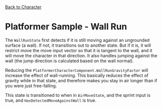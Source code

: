 

[Back to Character](../character.md)

# Platformer Sample - Wall Run

The `WallRunState` first detects if it is still moving against an ungrounded surface (a wall). If not, it transitions out to another state. But if it is, it will restrict move the move input vector so that it is tangent to the wall, and it will move the character in that direction. It also handles jumping against the wall (the jump direction is calculated based on the wall normal).

Reducing the `PlatformerCharacterComponent.WallRunGravityFactor` will increase the effect of wall-running. This basically reduces the effect of gravity while in that state, and therefore makes you stay in air longer than if you were just free-falling.

This state is transitioned to when in `AirMoveState`, and the sprint input is true, and `HasDetectedMoveAgainstWall` is true.